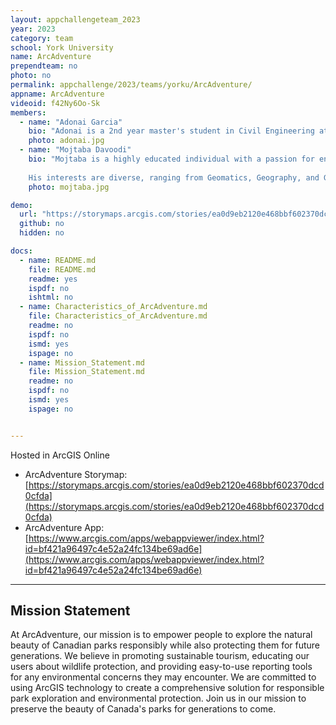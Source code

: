 ```yaml
---
layout: appchallengeteam_2023
year: 2023
category: team
school: York University
name: ArcAdventure
prependteam: no
photo: no
permalink: appchallenge/2023/teams/yorku/ArcAdventure/
appname: ArcAdventure
videoid: f42Ny6Oo-Sk
members:
  - name: "Adonai Garcia"
    bio: "Adonai is a 2nd year master's student in Civil Engineering at York University, holding master's degrees in smart mobility and drones' applications in engineering from Spain. His research focuses on electric cargo bikes in urban areas. Adonai has industry experience in sustainable mobility and road safety, currently serving as a transportation engineer at RidUp, a ridesharing app for York University. He is the president of the Institute of Transportation Engineers (ITE) York University Student Chapter, and received the 2022 GIS Scholarship, placed 2nd in the 2022 App Challenge, and is the Chief Councillor of Lassonde School of Engineering at YUGSA. He is also involved in other campus initiatives, including the BEST Program and Teaching Assistanships."
    photo: adonai.jpg
  - name: "Mojtaba Davoodi"
    bio: "Mojtaba is a highly educated individual with a passion for engineering and technology. He earned a Bachelor's degree in Surveying Engineering from the University of Tehran in Iran between 2007 and 2012. Later on, he pursued his interest in GIS by obtaining a Master's degree in Civil Engineering with a focus on GIS from the K.N.Toosi University of Technology in Iran between 2013 and 2016. Currently, he is a graduate student in Civil Engineering with a specialization in Transportation at York University, Canada.
    
    His interests are diverse, ranging from Geomatics, Geography, and GeoSpatial Analysis to Transportation, Artificial Intelligence (AI) and Intelligent Transportation Systems (ITS). With his educational background and keen interest in cutting-edge technologies, he has the potential to make a significant contribution to the field of Civil Engineering, GIS, Transportation and beyond."
    photo: mojtaba.jpg

demo:
  url: "https://storymaps.arcgis.com/stories/ea0d9eb2120e468bbf602370dcd0cfda"
  github: no
  hidden: no

docs:
  - name: README.md
    file: README.md
    readme: yes
    ispdf: no
    ishtml: no
  - name: Characteristics_of_ArcAdventure.md
    file: Characteristics_of_ArcAdventure.md
    readme: no
    ispdf: no
    ismd: yes
    ispage: no
  - name: Mission_Statement.md
    file: Mission_Statement.md
    readme: no
    ispdf: no
    ismd: yes
    ispage: no


---
```


Hosted in ArcGIS Online

- ArcAdventure Storymap: [https://storymaps.arcgis.com/stories/ea0d9eb2120e468bbf602370dcd0cfda](https://storymaps.arcgis.com/stories/ea0d9eb2120e468bbf602370dcd0cfda)
- ArcAdventure App: [https://www.arcgis.com/apps/webappviewer/index.html?id=bf421a96497c4e52a24fc134be69ad6e](https://www.arcgis.com/apps/webappviewer/index.html?id=bf421a96497c4e52a24fc134be69ad6e)

---

## Mission Statement

At ArcAdventure, our mission is to empower people to explore the natural beauty of Canadian parks responsibly while also protecting them for future generations. We believe in promoting sustainable tourism, educating our users about wildlife protection, and providing easy-to-use reporting tools for any environmental concerns they may encounter. We are committed to using ArcGIS technology to create a comprehensive solution for responsible park exploration and environmental protection. Join us in our mission to preserve the beauty of Canada's parks for generations to come.

